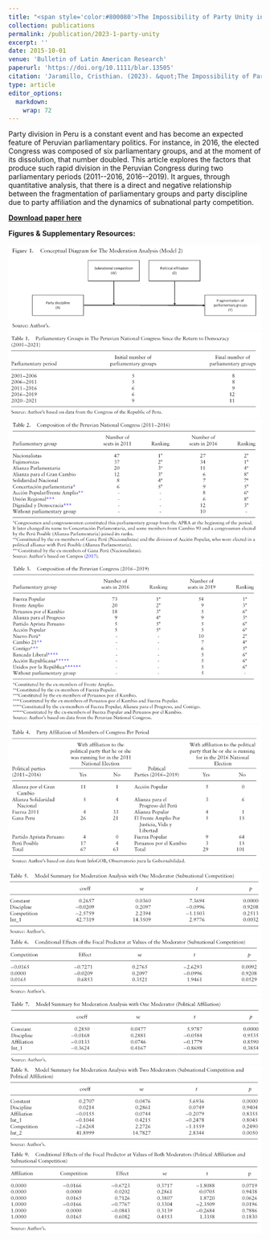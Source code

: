 ```yaml
---
title: "<span style='color:#800080'>The Impossibility of Party Unity in Peru: Party Affiliation, Subnational Electoral Competition and Party Discipline (2011–2019)</span>"
collection: publications
permalink: /publication/2023-1-party-unity
excerpt: ''
date: 2015-10-01
venue: 'Bulletin of Latin American Research'
paperurl: 'https://doi.org/10.1111/blar.13505'
citation: 'Jaramillo, Cristhian. (2023). &quot;The Impossibility of Party Unity in Peru: Party Affiliation, Subnational Electoral Competition and Party Discipline (2011–2019).&quot; <i>Bulletin of Latin American Research</i>. 42(5): 649-662.'
type: article
editor_options: 
  markdown: 
    wrap: 72
---
```


Party division in Peru is a constant event and has become an expected
feature of Peruvian parliamentary politics. For instance, in 2016, the
elected Congress was composed of six parliamentary groups, and at the
moment of its dissolution, that number doubled. This article explores
the factors that produce such rapid division in the Peruvian Congress
during two parliamentary periods (2011--2016, 2016--2019). It argues,
through quantitative analysis, that there is a direct and negative
relationship between the fragmentation of parliamentary groups and party
discipline due to party affiliation and the dynamics of subnational
party competition.

[**Download paper
here**](https://www.researchgate.net/publication/372884572_The_Impossibility_of_Party_Unity_in_Peru_Party_Affiliation_Subnational_Electoral_Competition_and_Party_Discipline_2011-2019)

**Figures & Supplementary Resources:**

<img src='/images/party_discipline_figure1.png'>

<img src='/images/party_discipline_table1.png'>

<img src='/images/party_discipline_table2.png'>

<img src='/images/party_discipline_table3.png'>

<img src='/images/party_discipline_table4.png'>

<img src='/images/party_discipline_table5.png'>

<img src='/images/party_discipline_table6.png'>

<img src='/images/party_discipline_table7.png'>

<img src='/images/party_discipline_table8.png'>

<img src='/images/party_discipline_table9.png'>